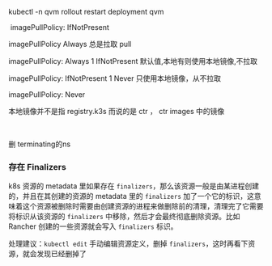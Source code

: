 

















kubectl -n qvm rollout restart deployment qvm

​    imagePullPolicy: IfNotPresent



imagePullPolicy
Always
总是拉取 pull

imagePullPolicy: Always
1
IfNotPresent
默认值,本地有则使用本地镜像,不拉取

imagePullPolicy: IfNotPresent
1
Never
只使用本地镜像，从不拉取

imagePullPolicy: Never



本地镜像并不是指 registry.k3s 而说的是 ctr  ， ctr images 中的镜像



​	



删 terminating的ns 



### 存在 Finalizers

k8s 资源的 metadata 里如果存在 `finalizers`，那么该资源一般是由某进程创建的，并且在其创建的资源的 metadata 里的 `finalizers` 加了一个它的标识，这意味着这个资源被删除时需要由创建资源的进程来做删除前的清理，清理完了它需要将标识从该资源的 `finalizers` 中移除，然后才会最终彻底删除资源。比如 Rancher 创建的一些资源就会写入 `finalizers` 标识。

处理建议：`kubectl edit` 手动编辑资源定义，删掉 `finalizers`，这时再看下资源，就会发现已经删掉了